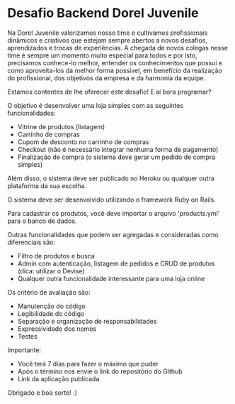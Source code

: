 # Desafio Backend Dorel Juvenile

Na Dorel Juvenile valorizamos nosso time e cultivamos profissionais dinâmicos e criativos que estejam sempre abertos a novos desafios, aprendizados e trocas de experiências. A chegada de novos colegas nesse time é sempre um momento muito especial para todos e por isto, precisamos conhece-lo melhor, entender os conhecimentos que possui e como aproveita-los da melhor forma possível, em benefício da realização do profissional, dos objetivos da empresa e da harmonia da equipe.

Estamos contentes de lhe oferecer este desafio! E aí bora programar?

O objetivo é desenvolver uma loja simples com as seguintes funcionalidades:

- Vitrine de produtos (listagem)
- Carrinho de compras
- Cupom de desconto no carrinho de compras
- Checkout (não é necessário integrar nenhuma forma de pagamento)
- Finalização de compra (o sistema deve gerar um pedido de compra simples)

Além disso, o sistema deve ser publicado no Heroku ou qualquer outra plataforma da sua escolha.

O sistema deve ser desenvolvido utilizando o framework Ruby on Rails.

Para cadastrar os produtos, você deve importar o arquivo 'products.yml' para o banco de dados.

Outras funcionalidades que podem ser agregadas e consideradas como diferenciais são:

- Filtro de produtos e busca
- Admin com autenticação, listagem de pedidos e CRUD de produtos (dica: utilizar o Devise)
- Qualquer outra funcionalidade interessante para uma loja online

Os critério de avaliação são:

- Manutenção do código
- Legibilidade do código
- Separação e organização de responsabilidades
- Expressividade dos nomes
- Testes

Importante:

- Você terá 7 dias para fazer o máximo que puder
- Após o término nos envie o link do repositório do Github
- Link da aplicação publicada

Obrigado e boa sorte! :)
